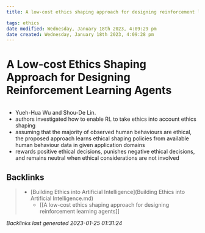 ```yaml
---
title: A low-cost ethics shaping approach for designing reinforcement learning agents

tags: ethics 
date modified: Wednesday, January 18th 2023, 4:09:29 pm
date created: Wednesday, January 18th 2023, 4:09:28 pm
---
```


# A Low-cost Ethics Shaping Approach for Designing Reinforcement Learning Agents
```toc
```

- Yueh-Hua Wu and Shou-De Lin.
- authors investigated how to enable RL to take ethics into account ethics shaping
- assuming that the majority of observed human behaviours are ethical, the proposed approach learns ethical shaping policies from available human behaviour data in given application domains
- rewards positive ethical decisions, punishes negative ethical decisions, and remains neutral when ethical considerations are not involved

## Backlinks

> - [Building Ethics into Artificial Intelligence](Building Ethics into Artificial Intelligence.md)
>   - [[A low-cost ethics shaping approach for designing reinforcement learning agents]]

_Backlinks last generated 2023-01-25 01:31:24_
